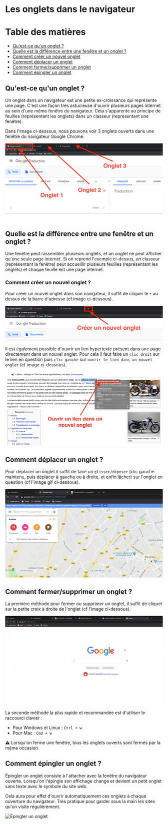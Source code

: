 # Les onglets dans le navigateur

# Table des matières

  * [Qu'est-ce qu'un onglet ?](#qu-est-ce-qu-un-onglet)
  * [Quelle est la différence entre une fenêtre et un onglet ?](#difference-entre-fenetre-et-onglet)
  * [Comment créer un nouvel onglet](#comment-creer-un-onglet)
  * [Comment déplacer un onglet](#comment-deplacer-un-onglet)
  * [Comment fermer/supprimer un onglet](#comment-fermer-supprimer-un-onglet)
  * [Comment épingler un onglet](#comment-epingler-un-onglet)

## <a name="qu-est-ce-qu-un-onglet">Qu'est-ce qu'un onglet ?</a>

Un onglet dans un navigateur est une petite ex-croissance qui représente une page. C'est une façon très astucieuse d'ouvrir plusieurs pages internet au sein d'une même fenêtre du navigateur.
Cela s'apparente au principe de feuilles (représentant les onglets) dans un classeur (représentant une fenêtre).

Dans l'image ci-dessous, nous pouvons voir 3 onglets ouverts dans une fenêtre du navigateur Google Chrome.

![3 onglets ouverts dans Google Chrome](img/onglets.png)


## <a name="difference-entre-fenetre-et-onglet">Quelle est la différence entre une fenêtre et un onglet ?</a>

Une fenêtre peut rassembler plusieurs onglets, et un onglet ne peut afficher qu'une seule page internet.
Si on reprend l'exemple ci-dessus, un classeur (représentant la fenêtre) peut accueillir plusieurs feuilles (représentant les onglets) et chaque feuille est une page internet.

### <a name="comment-creer-un-onglet">Comment créer un nouvel onglet ?</a>

Pour créer un nouvel onglet dans son navigateur, il suffit de cliquer le `+` au dessus de la barre d'adresse (cf image ci-dessous).

![créer un nouvel onglet dans Google Chrome](img/creer-nouvel-onglet.png)

Il est également possible d'ouvrir un lien hypertexte présent dans une page directement dans un nouvel onglet. Pour cela il faut faire un `clic droit` sur le lien en question puis `clic gauche` sur `ouvrir le lien dans un nouvel onglet` (cf image ci-dessous).

![Ouvrir un lien dans un nouvel onglet dans Google Chrome](img/ouvrir-lien-nouvel-onglet.png)


## <a name="comment-deplacer-un-onglet">Comment déplacer un onglet ?</a>

Pour déplacer un onglet il suffit de faire un `glisser/déposer` (clic gauche maintenu, puis déplacer à gauche ou à droite, et enfin lâcher) sur l'onglet en question (cf l'image gif ci-dessous).

![Déplacer un onglet dans Google Chrome](img/deplacer-des-onglets.gif)




## <a name="comment-fermer-supprimer-un-onglet">Comment fermer/supprimer un onglet ?</a>

La première méthode pour fermer ou supprimer un onglet, il suffit de cliquer sur la petite croix à droite de l'onglet (cf l'image ci-dessous).

![Fermer un onglet](img/fermer-un-onglet.gif)


La seconde méthode la plus rapide et recommandée est d'utiliser le raccourci clavier :

* Pour Windows et Linux : `Ctrl + w`
* Pour Mac : `Cmd + w`

⚠️  Lorsqu'on ferme une fenêtre, tous les onglets ouverts sont fermés par la même occasion.





## <a name="comment-epingler-un-onglet">Comment épingler un onglet ?</a>

Épingler un onglet consiste à l'attacher avec la fenêtre du navigateur ouverte. Lorsqu'on l'épingle son affichage change et devient un petit onglet sans texte avec le symbole du site web.

Cela aura pour effet d'ouvrir automatiquement ces onglets à chaque ouverture du navigateur. Très pratique pour garder sous la main les sites qu'on visite régulièrement.


![Épingler un onglet](img/comment-epingler-un-onglet.gif)



